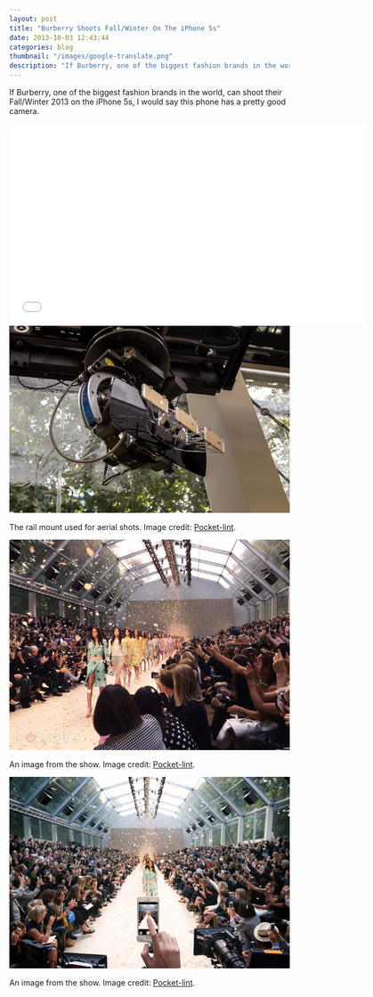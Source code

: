 ```yaml
---
layout: post
title: "Burberry Shoots Fall/Winter On The iPhone 5s"
date: 2013-10-03 12:43:44
categories: blog
thumbnail: "/images/google-translate.png"
description: "If Burberry, one of the biggest fashion brands in the world, can shoot their Fall/Winter 2013 on the iPhone 5s, I would say this phone has a pretty good camera."
---
```


If Burberry, one of the biggest fashion brands in the world, can shoot their Fall/Winter 2013 on the iPhone 5s, I would say this phone has a pretty good camera.

<div class="vendor">
<iframe width="640" height="360" src="//www.youtube.com/embed/akS3iFt9VvA?feature=player_embedded" frameborder="0">&nbsp;</iframe>
</div>

<img src="/images/burberry-camera-rig.jpg" alt="The Burberry camera rig for the show" width="728" />
<p class="image-caption">The rail mount used for aerial shots. Image credit: <a href="http://www.pocket-lint.com/news/123689-burberry-s-christopher-bailey-talks-iphone-5s-being-mates-with-jony-and-the-new-spring-summer-2014-collection" taget="_blank">Pocket-lint</a>.</p>

<img src="/images/burberry-show2.jpg" alt="An image from the show" width="728" />
<p class="image-caption">An image from the show. Image credit: <a href="http://www.pocket-lint.com/news/123689-burberry-s-christopher-bailey-talks-iphone-5s-being-mates-with-jony-and-the-new-spring-summer-2014-collection" taget="_blank">Pocket-lint</a>.</p>

<img src="/images/burberry-show.jpg" alt="An image from the show" width="727" />
<p class="image-caption">An image from the show. Image credit: <a href="http://www.pocket-lint.com/news/123689-burberry-s-christopher-bailey-talks-iphone-5s-being-mates-with-jony-and-the-new-spring-summer-2014-collection" taget="_blank">Pocket-lint</a>.</p>